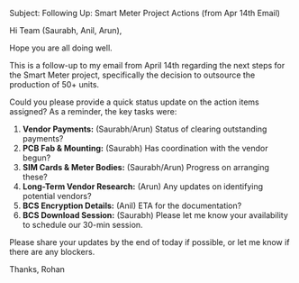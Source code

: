 Subject: Following Up: Smart Meter Project Actions (from Apr 14th Email)

Hi Team (Saurabh, Anil, Arun),

Hope you are all doing well.

This is a follow-up to my email from April 14th regarding the next steps for the Smart Meter project, specifically the decision to outsource the production of 50+ units.

Could you please provide a quick status update on the action items assigned? As a reminder, the key tasks were:

1.  **Vendor Payments:** (Saurabh/Arun) Status of clearing outstanding payments?
2.  **PCB Fab & Mounting:** (Saurabh) Has coordination with the vendor begun?
3.  **SIM Cards & Meter Bodies:** (Saurabh/Arun) Progress on arranging these?
4.  **Long-Term Vendor Research:** (Arun) Any updates on identifying potential vendors?
5.  **BCS Encryption Details:** (Anil) ETA for the documentation?
6.  **BCS Download Session:** (Saurabh) Please let me know your availability to schedule our 30-min session.

Please share your updates by the end of today if possible, or let me know if there are any blockers.

Thanks,
Rohan